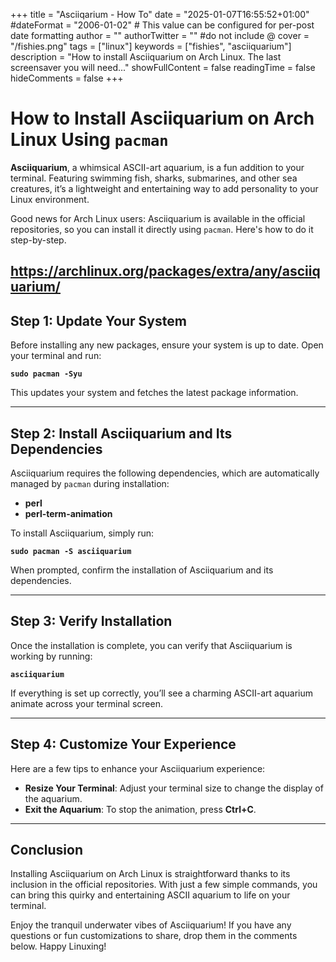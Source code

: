 +++
title = "Asciiqarium - How To"
date = "2025-01-07T16:55:52+01:00"
#dateFormat = "2006-01-02" # This value can be configured for per-post date formatting
author = ""
authorTwitter = "" #do not include @
cover = "/fishies.png"
tags = ["linux"]
keywords = ["fishies", "asciiquarium"]
description = "How to install Asciiquarium on Arch Linux. The last screensaver you will need..."
showFullContent = false
readingTime = false
hideComments = false
+++
# How to Install Asciiquarium on Arch Linux Using `pacman`

**Asciiquarium**, a whimsical ASCII-art aquarium, is a fun addition to your terminal. Featuring swimming fish, sharks, submarines, and other sea creatures, it’s a lightweight and entertaining way to add personality to your Linux environment.

Good news for Arch Linux users: Asciiquarium is available in the official repositories, so you can install it directly using `pacman`. Here's how to do it step-by-step.

https://archlinux.org/packages/extra/any/asciiquarium/
---

## Step 1: Update Your System

Before installing any new packages, ensure your system is up to date. Open your terminal and run:

**`sudo pacman -Syu`**

This updates your system and fetches the latest package information.

---

## Step 2: Install Asciiquarium and Its Dependencies

Asciiquarium requires the following dependencies, which are automatically managed by `pacman` during installation:

- **perl**
- **perl-term-animation**


To install Asciiquarium, simply run:

**`sudo pacman -S asciiquarium`**

When prompted, confirm the installation of Asciiquarium and its dependencies.

---

## Step 3: Verify Installation

Once the installation is complete, you can verify that Asciiquarium is working by running:

**`asciiquarium`**

If everything is set up correctly, you’ll see a charming ASCII-art aquarium animate across your terminal screen.

---

## Step 4: Customize Your Experience

Here are a few tips to enhance your Asciiquarium experience:

- **Resize Your Terminal**: Adjust your terminal size to change the display of the aquarium.
- **Exit the Aquarium**: To stop the animation, press **Ctrl+C**.

---


## Conclusion

Installing Asciiquarium on Arch Linux is straightforward thanks to its inclusion in the official repositories. With just a few simple commands, you can bring this quirky and entertaining ASCII aquarium to life on your terminal.

Enjoy the tranquil underwater vibes of Asciiquarium! If you have any questions or fun customizations to share, drop them in the comments below. Happy Linuxing!

